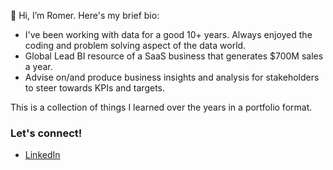 👋 Hi, I’m Romer. Here's my brief bio:

- I've been working with data for a good 10+ years. Always enjoyed the coding and problem solving aspect of the data world. 
- Global Lead BI resource of a SaaS business that generates $700M sales a year.
- Advise on/and produce business insights and analysis for stakeholders to steer towards KPIs and targets.

This is a collection of things I learned over the years in a portfolio format.

### Let's connect!

- [LinkedIn](https://www.linkedin.com/in/romerd/)


<!---
Romer-D/Romer-D is a ✨ special ✨ repository because its `README.md` (this file) appears on your GitHub profile.
You can click the Preview link to take a look at your changes.
--->
